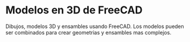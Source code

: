 # Modelos en 3D de FreeCAD

Dibujos, modelos 3D y ensambles usando FreeCAD. 
Los modelos pueden ser combinados para crear geometrias y ensambles mas complejos.